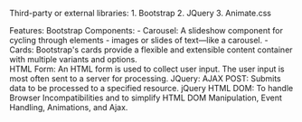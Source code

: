 Third-party or external libraries:
	1. Bootstrap
	2. JQuery
	3. Animate.css

Features:
	Bootstrap Components:
		- Carousel:
			A slideshow component for cycling through elements - images or slides of text—like a carousel.
		- Cards:
			Bootstrap's cards provide a flexible and extensible content container with multiple variants and options.		
	HTML Form:
		An HTML form is used to collect user input. The user input is most often sent to a server for processing.
	JQuery:
		AJAX POST:
			Submits data to be processed to a specified resource.
		jQuery HTML DOM:
			To handle Browser Incompatibilities and to simplify HTML DOM Manipulation, Event Handling, Animations, and Ajax.
